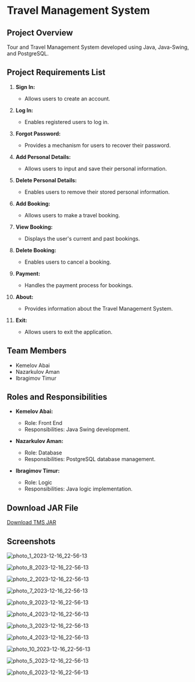 # Travel Management System

## Project Overview
Tour and Travel Management System developed using Java, Java-Swing, and PostgreSQL.

## Project Requirements List
1. **Sign In:**
   - Allows users to create an account.

2. **Log In:**
   - Enables registered users to log in.

3. **Forgot Password:**
   - Provides a mechanism for users to recover their password.

4. **Add Personal Details:**
   - Allows users to input and save their personal information.

5. **Delete Personal Details:**
   - Enables users to remove their stored personal information.

6. **Add Booking:**
   - Allows users to make a travel booking.

7. **View Booking:**
   - Displays the user's current and past bookings.

8. **Delete Booking:**
   - Enables users to cancel a booking.

9. **Payment:**
   - Handles the payment process for bookings.

10. **About:**
    - Provides information about the Travel Management System.

11. **Exit:**
    - Allows users to exit the application.

## Team Members
- Kemelov Abai
- Nazarkulov Aman
- Ibragimov Timur

## Roles and Responsibilities
- **Kemelov Abai:**
  - Role: Front End
  - Responsibilities: Java Swing development.

- **Nazarkulov Aman:**
  - Role: Database
  - Responsibilities: PostgreSQL database management.

- **Ibragimov Timur:**
  - Role: Logic
  - Responsibilities: Java logic implementation.
 
## Download JAR File
[Download TMS JAR](https://github.com/ibrgmvtmr/travel-management-system/releases/download/v1.0.0/TMS.jar)

## Screenshots
![photo_1_2023-12-16_22-56-13](https://github.com/ibrgmvtmr/travel-management-system/assets/122607659/a3d5e3d4-5d51-4a01-8317-b64cb3ea5aab)

![photo_8_2023-12-16_22-56-13](https://github.com/ibrgmvtmr/travel-management-system/assets/122607659/2dd9324e-7a01-4f3d-b2ea-5454b45187cb)

![photo_2_2023-12-16_22-56-13](https://github.com/ibrgmvtmr/travel-management-system/assets/122607659/03c778d7-c9f3-458e-8cfb-7c76ed0a1176)

![photo_7_2023-12-16_22-56-13](https://github.com/ibrgmvtmr/travel-management-system/assets/122607659/120fdaa3-60ea-48f6-b88a-e172abe5e815)

![photo_9_2023-12-16_22-56-13](https://github.com/ibrgmvtmr/travel-management-system/assets/122607659/65c30b26-6ff2-460e-9be1-abb71be9b801)

![photo_4_2023-12-16_22-56-13](https://github.com/ibrgmvtmr/travel-management-system/assets/122607659/3a463666-85df-4149-8555-6973bf97e09e)

![photo_3_2023-12-16_22-56-13](https://github.com/ibrgmvtmr/travel-management-system/assets/122607659/d6c1f362-63ac-42b7-b640-b11930ea48be)

![photo_4_2023-12-16_22-56-13](https://github.com/ibrgmvtmr/travel-management-system/assets/122607659/0ff45194-1ba3-4199-8d99-32159eb2e580)

![photo_10_2023-12-16_22-56-13](https://github.com/ibrgmvtmr/travel-management-system/assets/122607659/f6d2eb9e-cedd-4fd6-a916-4bd6344d9386)

![photo_5_2023-12-16_22-56-13](https://github.com/ibrgmvtmr/travel-management-system/assets/122607659/b1979cb9-354b-428d-a513-32fd5397c1a0)

![photo_6_2023-12-16_22-56-13](https://github.com/ibrgmvtmr/travel-management-system/assets/122607659/8f235918-3040-4d0c-a296-724b10ed887e)

